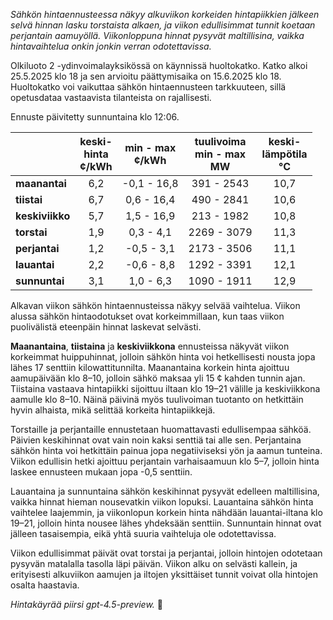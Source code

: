 *Sähkön hintaennusteessa näkyy alkuviikon korkeiden hintapiikkien jälkeen selvä hinnan lasku torstaista alkaen, ja viikon edullisimmat tunnit koetaan perjantain aamuyöllä. Viikonloppuna hinnat pysyvät maltillisina, vaikka hintavaihtelua onkin jonkin verran odotettavissa.*

Olkiluoto 2 -ydinvoimalayksikössä on käynnissä huoltokatko. Katko alkoi 25.5.2025 klo 18 ja sen arvioitu päättymisaika on 15.6.2025 klo 18. Huoltokatko voi vaikuttaa sähkön hintaennusteen tarkkuuteen, sillä opetusdataa vastaavista tilanteista on rajallisesti.

Ennuste päivitetty sunnuntaina klo 12:06.

|              | keski-<br>hinta<br>¢/kWh | min - max<br>¢/kWh | tuulivoima<br>min - max<br>MW | keski-<br>lämpötila<br>°C |
|:-------------|:------------------------:|:-------------------:|:----------------------------:|:-------------------------:|
| **maanantai**|           6,2            |    -0,1 - 16,8      |          391 - 2543          |           10,7            |
| **tiistai**  |           6,7            |     0,6 - 16,4      |          490 - 2841          |           10,6            |
| **keskiviikko**|         5,7            |     1,5 - 16,9      |          213 - 1982          |           10,8            |
| **torstai**  |           1,9            |     0,3 - 4,1       |         2269 - 3079          |           11,3            |
| **perjantai**|           1,2            |    -0,5 - 3,1       |         2173 - 3506          |           11,1            |
| **lauantai** |           2,2            |    -0,6 - 8,8       |         1292 - 3391          |           12,1            |
| **sunnuntai**|           3,1            |     1,0 - 6,3       |         1090 - 1911          |           12,9            |

Alkavan viikon sähkön hintaennusteissa näkyy selvää vaihtelua. Viikon alussa sähkön hintaodotukset ovat korkeimmillaan, kun taas viikon puolivälistä eteenpäin hinnat laskevat selvästi.

**Maanantaina**, **tiistaina** ja **keskiviikkona** ennusteissa näkyvät viikon korkeimmat huippuhinnat, jolloin sähkön hinta voi hetkellisesti nousta jopa lähes 17 senttiin kilowattitunnilta. Maanantaina korkein hinta ajoittuu aamupäivään klo 8–10, jolloin sähkö maksaa yli 15 ¢ kahden tunnin ajan. Tiistaina vastaava hintapiikki sijoittuu iltaan klo 19–21 välille ja keskiviikkona aamulle klo 8–10. Näinä päivinä myös tuulivoiman tuotanto on hetkittäin hyvin alhaista, mikä selittää korkeita hintapiikkejä.

Torstaille ja perjantaille ennustetaan huomattavasti edullisempaa sähköä. Päivien keskihinnat ovat vain noin kaksi senttiä tai alle sen. Perjantaina sähkön hinta voi hetkittäin painua jopa negatiiviseksi yön ja aamun tunteina. Viikon edullisin hetki ajoittuu perjantain varhaisaamuun klo 5–7, jolloin hinta laskee ennusteen mukaan jopa -0,5 senttiin.

Lauantaina ja sunnuntaina sähkön keskihinnat pysyvät edelleen maltillisina, vaikka hinnat hieman nousevatkin viikon lopuksi. Lauantaina sähkön hinta vaihtelee laajemmin, ja viikonlopun korkein hinta nähdään lauantai-iltana klo 19–21, jolloin hinta nousee lähes yhdeksään senttiin. Sunnuntain hinnat ovat jälleen tasaisempia, eikä yhtä suuria vaihteluja ole odotettavissa.

Viikon edullisimmat päivät ovat torstai ja perjantai, jolloin hintojen odotetaan pysyvän matalalla tasolla läpi päivän. Viikon alku on selvästi kallein, ja erityisesti alkuviikon aamujen ja iltojen yksittäiset tunnit voivat olla hintojen osalta haastavia.

*Hintakäyrää piirsi gpt-4.5-preview.* 🔌
